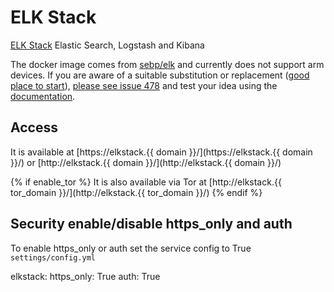 # ELK Stack

[ELK Stack](https://github.com/deviantony/docker-elk) Elastic Search, Logstash and Kibana

The docker image comes from [sebp/elk](https://hub.docker.com/r/sebp/elk)
and currently does not support arm devices.
If you are aware of a suitable substitution or replacement ([good place to start](https://hub.docker.com/search?q=elk&type=image&architecture=arm%2Carm64)),
 [please see issue 478](https://github.com/denis-ev/VivumLab/-/issues/478)
and test your idea using the [documentation](https://vivumlab.com/development/adding_services/).

## Access

It is available at [https://elkstack.{{ domain }}/](https://elkstack.{{ domain }}/) or [http://elkstack.{{ domain }}/](http://elkstack.{{ domain }}/)

{% if enable_tor %}
It is also available via Tor at [http://elkstack.{{ tor_domain }}/](http://elkstack.{{ tor_domain }}/)
{% endif %}

## Security enable/disable https_only and auth

To enable https_only or auth set the service config to True
`settings/config.yml`

elkstack:
  https_only: True
  auth: True
